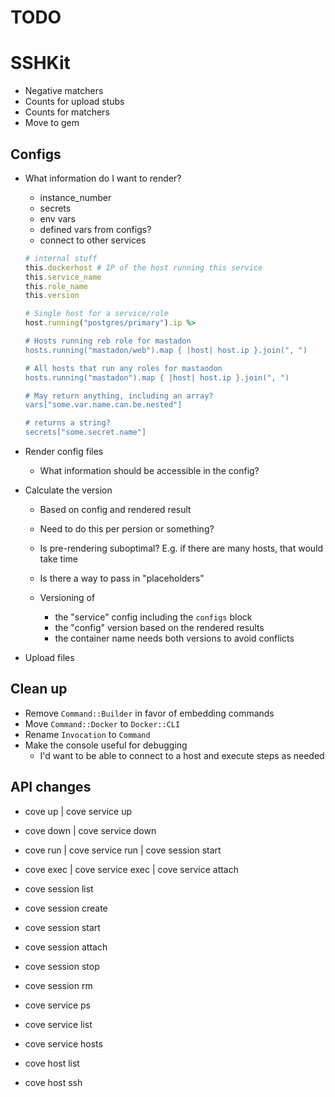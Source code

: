 # TODO

# SSHKit

- Negative matchers
- Counts for upload stubs
- Counts for matchers
- Move to gem

## Configs

- What information do I want to render?

  - instance_number
  - secrets
  - env vars
  - defined vars from configs?
  - connect to other services

  ```ruby
  # internal stuff
  this.dockerhost # IP of the host running this service
  this.service_name
  this.role_name
  this.version

  # Single host for a service/role
  host.running("postgres/primary").ip %>

  # Hosts running reb role for mastadon
  hosts.running("mastadon/web").map { |host| host.ip }.join(", ")

  # All hosts that run any roles for mastaodon
  hosts.running("mastadon").map { |host| host.ip }.join(", ")

  # May return anything, including an array?
  vars["some.var.name.can.be.nested"]

  # returns a string?
  secrets["some.secret.name"]
  ```

* Render config files

  - What information should be accessible in the config?

* Calculate the version

  - Based on config and rendered result
  - Need to do this per persion or something?
  - Is pre-rendering suboptimal? E.g. if there are many hosts, that would take time
  - Is there a way to pass in "placeholders"

  - Versioning of
    - the "service" config including the `configs` block
    - the "config" version based on the rendered results
    - the container name needs both versions to avoid conflicts

* Upload files

## Clean up

- Remove `Command::Builder` in favor of embedding commands
- Move `Command::Docker` to `Docker::CLI`
- Rename `Invocation` to `Command`
- Make the console useful for debugging
  - I'd want to be able to connect to a host and execute steps as needed

## API changes

- cove up | cove service up
- cove down | cove service down

- cove run | cove service run | cove session start
- cove exec | cove service exec | cove service attach

- cove session list
- cove session create
- cove session start
- cove session attach
- cove session stop
- cove session rm

- cove service ps
- cove service list
- cove service hosts

- cove host list
- cove host ssh
